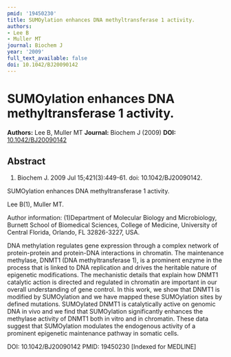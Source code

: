 ```yaml
---
pmid: '19450230'
title: SUMOylation enhances DNA methyltransferase 1 activity.
authors:
- Lee B
- Muller MT
journal: Biochem J
year: '2009'
full_text_available: false
doi: 10.1042/BJ20090142
---
```


# SUMOylation enhances DNA methyltransferase 1 activity.
**Authors:** Lee B, Muller MT
**Journal:** Biochem J (2009)
**DOI:** [10.1042/BJ20090142](https://doi.org/10.1042/BJ20090142)

## Abstract

1. Biochem J. 2009 Jul 15;421(3):449-61. doi: 10.1042/BJ20090142.

SUMOylation enhances DNA methyltransferase 1 activity.

Lee B(1), Muller MT.

Author information:
(1)Department of Molecular Biology and Microbiology, Burnett School of 
Biomedical Sciences, College of Medicine, University of Central Florida, 
Orlando, FL 32826-3227, USA.

DNA methylation regulates gene expression through a complex network of 
protein-protein and protein-DNA interactions in chromatin. The maintenance 
methylase, DNMT1 (DNA methyltransferase 1), is a prominent enzyme in the process 
that is linked to DNA replication and drives the heritable nature of epigenetic 
modifications. The mechanistic details that explain how DNMT1 catalytic action 
is directed and regulated in chromatin are important in our overall 
understanding of gene control. In this work, we show that DNMT1 is modified by 
SUMOylation and we have mapped these SUMOylation sites by defined mutations. 
SUMOylated DNMT1 is catalytically active on genomic DNA in vivo and we find that 
SUMOylation significantly enhances the methylase activity of DNMT1 both in vitro 
and in chromatin. These data suggest that SUMOylation modulates the endogenous 
activity of a prominent epigenetic maintenance pathway in somatic cells.

DOI: 10.1042/BJ20090142
PMID: 19450230 [Indexed for MEDLINE]
